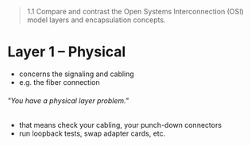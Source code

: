 > 1.1 Compare and contrast the Open Systems Interconnection (OSI) model layers and encapsulation concepts.

# Layer 1 – Physical

- concerns the signaling and cabling
- e.g. the fiber connection

###### "You have a physical layer problem."

- that means check your cabling, your punch-down connectors
- run loopback tests, swap adapter cards, etc. 
